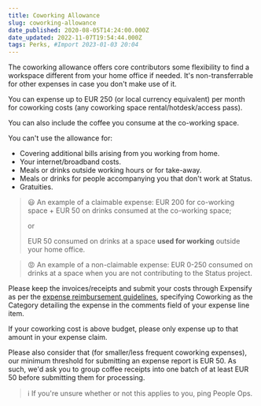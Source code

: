 ```yaml
---
title: Coworking Allowance
slug: coworking-allowance
date_published: 2020-08-05T14:24:00.000Z
date_updated: 2022-11-07T19:54:44.000Z
tags: Perks, #Import 2023-01-03 20:04
---
```


The coworking allowance offers core contributors some flexibility to find a workspace different from your home office if needed. It's non-transferrable for other expenses in case you don't make use of it.

You can expense up to EUR 250 (or local currency equivalent) per month for coworking costs (any coworking space rental/hotdesk/access pass).

You can also include the coffee you consume at the co-working space.

You can't use the allowance for:

- Covering additional bills arising from you working from home.
- Your internet/broadband costs.
- Meals or drinks outside working hours or for take-away.
- Meals or drinks for people accompanying you that don't work at Status.
- Gratuities.

> 😃 An example of a claimable expense: EUR 200 for co-working space + EUR 50 on drinks consumed at the co-working space;
> 
> or
> 
> EUR 50 consumed on drinks at a space **used for working** outside your home office.

> 😡 An example of a non-claimable expense: EUR 0-250 consumed on drinks at a space when you are not contributing to the Status project.

Please keep the invoices/receipts and submit your costs through Expensify as per the [expense reimbursement guidelines](__GHOST_URL__/src/finance/expense-reimbursement.md), specifying Coworking as the Category detailing the expense in the comments field of your expense line item.

If your coworking cost is above budget, please only expense up to that amount in your expense claim.

Please also consider that (for smaller/less frequent coworking expenses), our minimum threshold for submitting an expense report is EUR 50. As such, we'd ask you to group coffee receipts into one batch of at least EUR 50 before submitting them for processing.

> ℹ️ If you're unsure whether or not this applies to you, ping People Ops.
